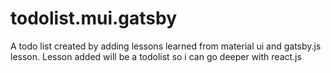 # todolist.mui.gatsby
A todo list created by adding lessons learned from material ui  and gatsby.js lesson. Lesson added will be a todolist so i can go deeper with react.js 
